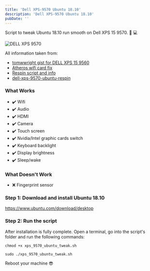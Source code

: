 ```yaml
---
title: 'Dell XPS-9570 Ubuntu 18.10'
description: 'Dell XPS-9570 Ubuntu 18.10'
pubDate: ''
---
```


Script to tweak Ubuntu 18.10 run smooth on Dell XPS 15 9570. 🔧 💻

![DELL XPS 9570](https://raw.githubusercontent.com/stylianosnicoletti/Dell-XPS-9570-Ubuntu-18.10/master/xps_pic.png)

All information taken from:

- [tomwwright gist for DELL XPS 15 9560](https://gist.github.com/tomwwright/f88e2ddb344cf99f299935e1312da880)
- [Atheros wifi card fix](https://ubuntuforums.org/showthread.php?t=2323812&page=2)
- [Respin script and info](http://linuxiumcomau.blogspot.com/)
- [dell-xps-9570-ubuntu-respin](https://github.com/JackHack96/dell-xps-9570-ubuntu-respin)

### What Works

 - ✔️ Wifi
 - ✔️ Audio
 - ✔️ HDMI
 - ✔️ Camera
 - ✔️ Touch screen
 - ✔️ Nvidia/Intel graphic cards switch
 - ✔️ Keyboard backlight
 - ✔️ Display brightness
 - ✔️ Sleep/wake

### What Doesn't Work

 - ❌ Fingerprint sensor

### Step 1: Download and install Ubuntu 18.10 
https://www.ubuntu.com/download/desktop

### Step 2: Run the script
After installation is fully complete. Open a terminal, go into the script's folder and run the following commands:
```shell
chmod +x xps_9570_ubuntu_tweak.sh
```
```shell
sudo ./xps_9570_ubuntu_tweak.sh
```
Reboot your machine 😎


